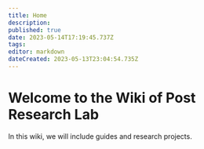 ```yaml
---
title: Home
description: 
published: true
date: 2023-05-14T17:19:45.737Z
tags: 
editor: markdown
dateCreated: 2023-05-13T23:04:54.735Z
---
```


# Welcome to the Wiki of Post Research Lab
In this wiki, we will include guides and research projects.




